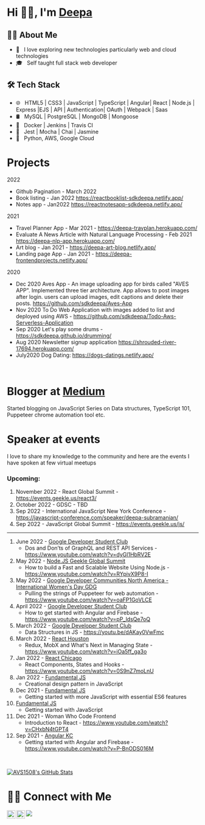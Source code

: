 <!--
**sdkdeepa/Deepa** is a ✨ _special_ ✨ repository because its `README.md` (this file) appears on your GitHub profile.
Here are some ideas to get you started:
-->
# Hi 👋🏽, I'm [Deepa](https://www.deepasubramanian.dev/) 

<h2> 👩‍💻 About Me </h2>

- 🤩 &nbsp; I love exploring new technologies particularly web and cloud technologies
- 🎓 &nbsp; Self taught full stack web developer

<!--
- ✍️ &nbsp; Pursuing Full stack development and artist /painter as hobbies/side hustles.-->

<h2>🛠 Tech Stack</h2>

- 🌐 &nbsp; HTML5 | CSS3 | JavaScript | TypeScript | Angular| React | Node.js | Express |EJS | API | Authentication| OAuth | Webpack |  Saas 
- 🛢 &nbsp; MySQL | PostgreSQL | MongoDB | Mongoose 
- 🚓 &nbsp; Docker | Jenkins | Travis CI 
- 🔧 &nbsp; Jest | Mocha | Chai | Jasmine
- 🌱 &nbsp; Python, AWS, Google Cloud

<!-- - 🖥 &nbsp; -->

<h1> Projects </h1>

2022
 - Github Pagination - March 2022 
 - Book listing - Jan 2022 https://reactbooklist-sdkdeepa.netlify.app/
 - Notes app - Jan2022 https://reactnotesapp-sdkdeepa.netlify.app/

2021
- Travel Planner App - Mar 2021 - https://deepa-travplan.herokuapp.com/
- Evaluate A News Article with Natural Language Processing - Feb 2021 
 https://deepa-nlp-app.herokuapp.com/
- Art blog - Jan 2021 - https://deepa-art-blog.netlify.app/
- Landing page App - Jan 2021 - https://deepa-frontendprojects.netlify.app/

2020
- Dec 2020 
    Aves App - An image uploading app for birds called "AVES APP". Implemented three tier architecture. App allows to post images after login. users can upload images, edit captions and delete their posts. https://github.com/sdkdeepa/Aves-App
- Nov 2020 
    To Do Web Application with images added to list and deployed using AWS -  https://github.com/sdkdeepa/Todo-Aws-Serverless-Application
- Sep 2020
    Let's play some drums -  https://sdkdeepa.github.io/drumming/
- Aug 2020 
     Newsletter signup application  https://shrouded-river-17694.herokuapp.com/
- July2020 
     Dog Dating:  https://dogs-datings.netlify.app/
 <br />
<h1> Blogger at <a href="https://medium.com/@sdkdeepa">Medium</a> </h1>
 Started blogging on JavaScript Series on Data structures, TypeScript 101, Puppeteer chrome automation tool etc.
<br />
<h1> Speaker at events </h1>

I love to share my knowledge to the community and here are the events I have spoken at few virtual meetups

<h3> Upcoming: </h3>

1. November 2022 - React Global Summit - https://events.geekle.us/react3/
2. October 2022 - GDSC - TBD 
3. Sep 2022 - International JavaScript New York Conference - https://javascript-conference.com/speaker/deepa-subramanian/
4. Sep 2022 - JavaScript Global Summit - https://events.geekle.us/js/

<hr>

1. June 2022 - [Google Developer Student Club](https://gdsc.community.dev/events/details/developer-student-clubs-conestoga-college-waterloo-campus-presents-dos-and-donts-of-graphql-and-rest-api-services/) 
   - Dos and Don’ts of GraphQL and REST API Services - https://www.youtube.com/watch?v=dyGl1HbRV2E
2. May 2022 - [Node.JS Geekle Global Summit](https://events.geekle.us/nodejs/) 
   - How to build a Fast and Scalable Website Using Node.js - https://www.youtube.com/watch?v=RYpivX9P8-I
3. May 2022 - [Google Developer Communities North America - International Women's Day GDG](https://rsvp.withgoogle.com/events/iwd-northamerica)
   - Pulling the strings of Puppeteer for web automation - https://www.youtube.com/watch?v=oaFP1GoVLCE
4. April 2022 - [Google Developer Student Club](https://gdsc.community.dev/events/details/developer-student-clubs-conestoga-college-waterloo-campus-presents-how-to-get-started-with-angular-and-firebase-online-event/)
   - How to get started with Angular and Firebase - https://www.youtube.com/watch?v=pP_ldsQe7oQ
5. March 2022 - [Google Developer Student Club](https://gdsc.community.dev/events/details/developer-student-clubs-conestoga-college-waterloo-campus-presents-js-data-structures-online-event/)
   - Data Structures in JS -  https://youtu.be/dAKay0VwFmc 
6. March 2022 - [React Houston](https://www.meetup.com/Houston-React-Js-Group/events/283828748/)
   - Redux, MobX and What's Next in Managing State - https://www.youtube.com/watch?v=iOa5ff_ga3o
7. Jan 2022 - [React Chicago](https://www.meetup.com/React-Chicago/events/282659282/)
    - React Components, States and Hooks - https://www.youtube.com/watch?v=0S9nZ7moLnU
8. Jan 2022 - [Fundamental JS](https://www.meetup.com/sandiegojs/events/283090494)
   - Creational design pattern in JavaScript 
9. Dec 2021 - [Fundamental JS](https://www.meetup.com/sandiegojs/events/whwkqsyccqbdc/) 
   - Getting started with more JavaScript with essential ES6 features 
10. [Fundamental JS](https://www.meetup.com/sandiegojs/events/whwkqsyccnbkc/)
    - Getting started with JavaScript
11. Dec 2021 - Woman Who Code Frontend 
    - Introduction to React - https://www.youtube.com/watch?v=CHxbN4tGPT4
12. Sep 2021 - [Angular KC](https://www.meetup.com/angularkc/events/279845252/)
    - Getting started with Angular and Firebase - https://www.youtube.com/watch?v=P-BnODS016M
<br />

[![AVS1508's GitHub Stats](https://github-readme-stats.vercel.app/api?username=sdkdeepa&show_icons=true)](https://github.com/sdkdeepa)

<h1> 🤝🏻 Connect with Me </h1>
<a href="https://twitter.com/sdk_deepa">
  <img align="left" alt="Deepa" width="22px"src="https://cdn.jsdelivr.net/npm/simple-icons@v3/icons/twitter.svg" />
</a>
<a href="https://www.linkedin.com/in/sdkdeepa/">
  <img align="left" alt="Deepa's LinkedIn" width="22px" src="https://cdn.jsdelivr.net/npm/simple-icons@v3/icons/linkedin.svg" />
</a>

![](https://visitor-badge.glitch.me/badge?page_id=sdkdeepa.sdk.deepa)
<br />

